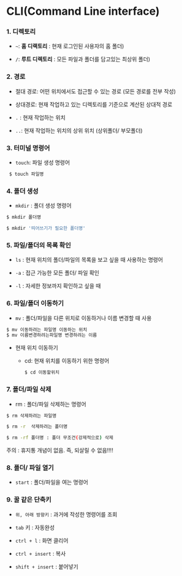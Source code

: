 # CLI(Command Line interface)



### 1. 디렉토리

* `~`: **홈 디랙토리** : 현재 로그인된 사용자의 홈 폴더)

* `/`: **루트 디렉토리** : 모든 파일과 폴더를 담고있는 최상위 폴더)



### 2. 경로

* 절대 경로: 어떤 위치에서도 접근할 수 있는 경로 (모든 경로를 전부 작성)

* 상대경로: 현재 작업하고 있는 디렉토리를 기준으로 계산된 상대적 경로

* `.` : 현재 작업하는 위치

* `..`: 현재 작업하는 위치의 상위 위치 (상위폴더/ 부모폴더)



### 3. 터미널 명령어

* `touch`: 파일 생성 명령어

```bash
 $ touch 파일명 
```





### 4. 폴더 생성

* `mkdir` : 폴더 생성 명령어

``` bash
$ mkdir 폴더명

$ mkdir '띄어쓰기가 필요한 폴더명' 
```





### 5. 파일/폴더의 목록 확인

* `ls` : 현재 위치의 폴더/파일의 목록을 보고 싶을 때 사용하는 명령어

* `-a` : 접근 가능한 모든 폴더/ 파일 확인

* `-l` : 자세한 정보까지 확인하고 싶을 때



### 6. 파일/폴더 이동하기

* `mv` : 폴더/파일을 다른 위치로 이동하거나 이름 변경할 때 사용

```bash
$ mv 이동하려는 파일명 이동하는 위치
$ mv 이름변경하려는파일명 변경하려는 이름
```

* 현재 위치 이동하기

     * cd: 현재 위치를 이동하기 위한 명령어

       ```bash
       $ cd 이동할위치
       ```



### 7. 폴더/파일 삭제

* rm : 폴더/파일 삭제하는 명령어

```bash
$ rm 삭제하려는 파일명

$ rm -r  삭제하려는 폴더명 

$ rm -rf 폴더명 : 폴더 무조건(강제적으로) 삭제
```

주의 : 휴지통 개념이 없음. 즉, 되살릴 수 없음!!!!



### 8. 폴더/ 파일 열기

* `start` : 폴더/파일을 여는 명령어



### 9. 꿀 같은 단축키

* `위, 아래 방향키` : 과거에 작성한 명령어를 조회

* `tab` 키 : 자동완성

* `ctrl + l` : 화면 클리어 

* `ctrl + insert` : 복사

* `shift + insert` : 붙어넣기 





